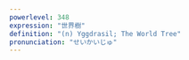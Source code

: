 ```yaml
---
powerlevel: 348
expression: "世界樹"
definition: "(n) Yggdrasil; The World Tree"
pronunciation: "せいかいじゅ"
---
```

